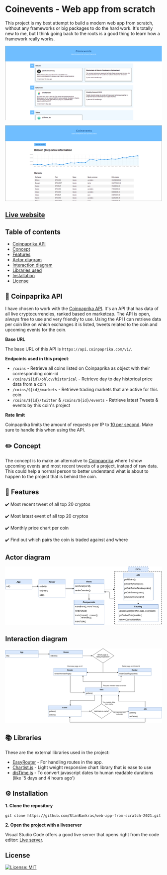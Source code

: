 # Coinevents - Web app from scratch

This project is my best attempt to build a modern web app from scratch, without any frameworks or big packages to do the hard work. It's totally new to me,
but I think going back to the roots is a good thing to learn how a framework really works.

![Actor diagram](https://github.com/StanBankras/web-app-from-scratch-2021/blob/master/public/img/front-page.png?raw=true)

![Actor diagram](https://github.com/StanBankras/web-app-from-scratch-2021/blob/master/public/img/detail-page.png?raw=true)

## [Live website](https://stanbankras.github.io/web-app-from-scratch-2021/)

## Table of contents
* [Coinpaprika API](https://github.com/StanBankras/web-app-from-scratch-2021#coinpaprika-api)
* [Concept](https://github.com/StanBankras/web-app-from-scratch-2021#concept)
* [Features](https://github.com/StanBankras/web-app-from-scratch-2021#features)
* [Actor diagram](https://github.com/StanBankras/web-app-from-scratch-2021#actor-diagram)
* [Interaction diagram](https://github.com/StanBankras/web-app-from-scratch-2021#interaction-diagram)
* [Libraries used](https://github.com/StanBankras/web-app-from-scratch-2021#libraries)
* [Installation](https://github.com/StanBankras/web-app-from-scratch-2021#installation)
* [License](https://github.com/StanBankras/web-app-from-scratch-2021#features)

## :sweet_potato: Coinpaprika API
I have chosen to work with the [Coinpaprika API](https://api.coinpaprika.com/). It's an API that has data of all live cryptocurrencies, ranked based on marketcap. The API is open, always free to use and very friendly to use. Using the API I can retrieve data per coin like on which exchanges it is listed, tweets related to the coin and upcoming events for the coin.

**Base URL**

The base URL of this API is `https://api.coinpaprika.com/v1/`.

**Endpoints used in this project**:
* `/coins` - Retrieve all coins listed on Coinpaprika as object with their corresponding coin-id
* `/coins/${id}/ohlcv/historical` - Retrieve day to day historical price data from a coin
* `/coins/${id}/markets` - Retrieve trading markets that are active for this coin
* `/coins/${id}/twitter` & `/coins/${id}/events` - Retrieve latest Tweets & events by this coin's project

**Rate limit**

Coinpaprika limits the amount of requests per IP to [10 per second](https://api.coinpaprika.com/#section/Rate-limit). Make sure to handle this when using the API.

## :pencil2: Concept
The concept is to make an alternative to [Coinpaprika](https://coinpaprika.com/) where I show upcoming events and most recent tweets of a project, instead of raw data. This could help a normal person to better understand what is about to happen to the project that is behind the coin.

## :rocket: Features
:heavy_check_mark: Most recent tweet of all top 20 cryptos

:heavy_check_mark: Most latest event of all top 20 cryptos

:heavy_check_mark: Monthly price chart per coin

:heavy_check_mark: Find out which pairs the coin is traded against and where

## Actor diagram
![Actor diagram](https://github.com/StanBankras/web-app-from-scratch-2021/blob/master/public/img/actor-diagram-2.png?raw=true)

## Interaction diagram
![Interaction diagram](https://github.com/StanBankras/web-app-from-scratch-2021/blob/master/public/img/interaction-diagram-2.png?raw=true)

## :books: Libraries
These are the external libraries used in the project:
* [EasyRouter](https://github.com/aMarCruz/easyrouter) - For handling routes in the app.
* [Chartist.js](https://gionkunz.github.io/chartist-js/examples.html) - Light weight responsive chart library that is ease to use
* [disTime.js](https://www.npmjs.com/package/distime) - To convert javascript dates to human readable durations (like '5 days and 4 hours ago')

## :gear: Installation
**1. Clone the repository**

```git clone https://github.com/StanBankras/web-app-from-scratch-2021.git```

**2. Open the project with a liveserver**

Visual Studio Code offers a good live server that opens right from the code editor: [Live server](https://marketplace.visualstudio.com/items?itemName=ritwickdey.LiveServer). 

## License
[![License: MIT](https://img.shields.io/badge/License-MIT-yellow.svg)](https://opensource.org/licenses/MIT)